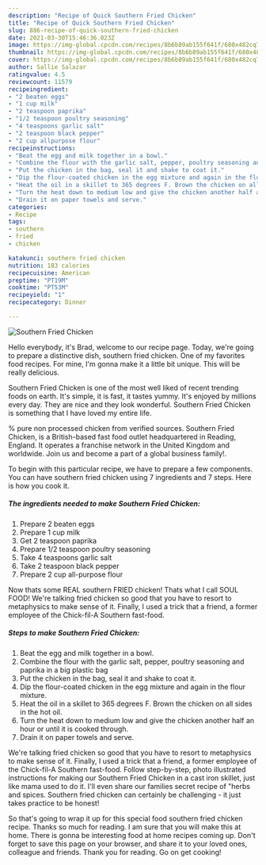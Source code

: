 ```yaml
---
description: "Recipe of Quick Southern Fried Chicken"
title: "Recipe of Quick Southern Fried Chicken"
slug: 886-recipe-of-quick-southern-fried-chicken
date: 2021-03-30T15:46:36.023Z
image: https://img-global.cpcdn.com/recipes/8b6b89ab155f641f/680x482cq70/southern-fried-chicken-recipe-main-photo.jpg
thumbnail: https://img-global.cpcdn.com/recipes/8b6b89ab155f641f/680x482cq70/southern-fried-chicken-recipe-main-photo.jpg
cover: https://img-global.cpcdn.com/recipes/8b6b89ab155f641f/680x482cq70/southern-fried-chicken-recipe-main-photo.jpg
author: Sallie Salazar
ratingvalue: 4.5
reviewcount: 11579
recipeingredient:
- "2 beaten eggs"
- "1 cup milk"
- "2 teaspoon paprika"
- "1/2 teaspoon poultry seasoning"
- "4 teaspoons garlic salt"
- "2 teaspoon black pepper"
- "2 cup allpurpose flour"
recipeinstructions:
- "Beat the egg and milk together in a bowl."
- "Combine the flour with the garlic salt, pepper, poultry seasoning and paprika in a big plastic bag"
- "Put the chicken in the bag, seal it and shake to coat it."
- "Dip the flour-coated chicken in the egg mixture and again in the flour mixture."
- "Heat the oil in a skillet to 365 degrees F. Brown the chicken on all sides in the hot oil."
- "Turn the heat down to medium low and give the chicken another half an hour or until it is cooked through."
- "Drain it on paper towels and serve."
categories:
- Recipe
tags:
- southern
- fried
- chicken

katakunci: southern fried chicken 
nutrition: 183 calories
recipecuisine: American
preptime: "PT19M"
cooktime: "PT53M"
recipeyield: "1"
recipecategory: Dinner

---
```



![Southern Fried Chicken](https://img-global.cpcdn.com/recipes/8b6b89ab155f641f/680x482cq70/southern-fried-chicken-recipe-main-photo.jpg)

Hello everybody, it's Brad, welcome to our recipe page. Today, we're going to prepare a distinctive dish, southern fried chicken. One of my favorites food recipes. For mine, I'm gonna make it a little bit unique. This will be really delicious.

Southern Fried Chicken is one of the most well liked of recent trending foods on earth. It's simple, it is fast, it tastes yummy. It's enjoyed by millions every day. They are nice and they look wonderful. Southern Fried Chicken is something that I have loved my entire life.

% pure non processed chicken from verified sources. Southern Fried Chicken, is a British-based fast food outlet headquartered in Reading, England. It operates a franchise network in the United Kingdom and worldwide. Join us and become a part of a global business family!.


To begin with this particular recipe, we have to prepare a few components. You can have southern fried chicken using 7 ingredients and 7 steps. Here is how you cook it.

<!--inarticleads1-->

##### The ingredients needed to make Southern Fried Chicken:

1. Prepare 2 beaten eggs
1. Prepare 1 cup milk
1. Get 2 teaspoon paprika
1. Prepare 1/2 teaspoon poultry seasoning
1. Take 4 teaspoons garlic salt
1. Take 2 teaspoon black pepper
1. Prepare 2 cup all-purpose flour


Now thats some REAL southern FRIED chicken! Thats what I call SOUL FOOD! We&#39;re talking fried chicken so good that you have to resort to metaphysics to make sense of it. Finally, I used a trick that a friend, a former employee of the Chick-fil-A Southern fast-food. 

<!--inarticleads2-->

##### Steps to make Southern Fried Chicken:

1. Beat the egg and milk together in a bowl.
1. Combine the flour with the garlic salt, pepper, poultry seasoning and paprika in a big plastic bag
1. Put the chicken in the bag, seal it and shake to coat it.
1. Dip the flour-coated chicken in the egg mixture and again in the flour mixture.
1. Heat the oil in a skillet to 365 degrees F. Brown the chicken on all sides in the hot oil.
1. Turn the heat down to medium low and give the chicken another half an hour or until it is cooked through.
1. Drain it on paper towels and serve.


We&#39;re talking fried chicken so good that you have to resort to metaphysics to make sense of it. Finally, I used a trick that a friend, a former employee of the Chick-fil-A Southern fast-food. Follow step-by-step, photo illustrated instructions for making our Southern Fried Chicken in a cast iron skillet, just like mama used to do it. I&#39;ll even share our families secret recipe of &#34;herbs and spices. Southern fried chicken can certainly be challenging - it just takes practice to be honest! 

So that's going to wrap it up for this special food southern fried chicken recipe. Thanks so much for reading. I am sure that you will make this at home. There is gonna be interesting food at home recipes coming up. Don't forget to save this page on your browser, and share it to your loved ones, colleague and friends. Thank you for reading. Go on get cooking!
